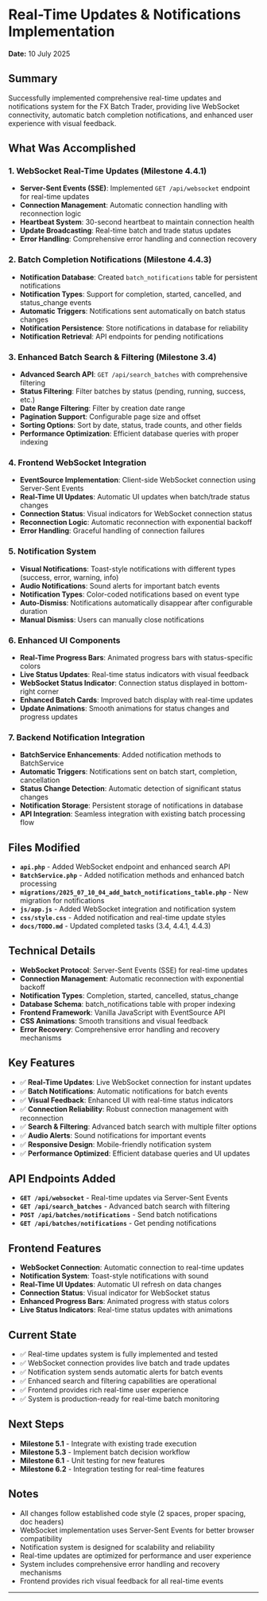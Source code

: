# Real-Time Updates & Notifications Implementation
**Date:** 10 July 2025

## Summary
Successfully implemented comprehensive real-time updates and notifications system for the FX Batch Trader, providing live WebSocket connectivity, automatic batch completion notifications, and enhanced user experience with visual feedback.

## What Was Accomplished

### 1. WebSocket Real-Time Updates (Milestone 4.4.1)
- **Server-Sent Events (SSE)**: Implemented `GET /api/websocket` endpoint for real-time updates
- **Connection Management**: Automatic connection handling with reconnection logic
- **Heartbeat System**: 30-second heartbeat to maintain connection health
- **Update Broadcasting**: Real-time batch and trade status updates
- **Error Handling**: Comprehensive error handling and connection recovery

### 2. Batch Completion Notifications (Milestone 4.4.3)
- **Notification Database**: Created `batch_notifications` table for persistent notifications
- **Notification Types**: Support for completion, started, cancelled, and status_change events
- **Automatic Triggers**: Notifications sent automatically on batch status changes
- **Notification Persistence**: Store notifications in database for reliability
- **Notification Retrieval**: API endpoints for pending notifications

### 3. Enhanced Batch Search & Filtering (Milestone 3.4)
- **Advanced Search API**: `GET /api/search_batches` with comprehensive filtering
- **Status Filtering**: Filter batches by status (pending, running, success, etc.)
- **Date Range Filtering**: Filter by creation date range
- **Pagination Support**: Configurable page size and offset
- **Sorting Options**: Sort by date, status, trade counts, and other fields
- **Performance Optimization**: Efficient database queries with proper indexing

### 4. Frontend WebSocket Integration
- **EventSource Implementation**: Client-side WebSocket connection using Server-Sent Events
- **Real-Time UI Updates**: Automatic UI updates when batch/trade status changes
- **Connection Status**: Visual indicators for WebSocket connection status
- **Reconnection Logic**: Automatic reconnection with exponential backoff
- **Error Handling**: Graceful handling of connection failures

### 5. Notification System
- **Visual Notifications**: Toast-style notifications with different types (success, error, warning, info)
- **Audio Notifications**: Sound alerts for important batch events
- **Notification Types**: Color-coded notifications based on event type
- **Auto-Dismiss**: Notifications automatically disappear after configurable duration
- **Manual Dismiss**: Users can manually close notifications

### 6. Enhanced UI Components
- **Real-Time Progress Bars**: Animated progress bars with status-specific colors
- **Live Status Updates**: Real-time status indicators with visual feedback
- **WebSocket Status Indicator**: Connection status displayed in bottom-right corner
- **Enhanced Batch Cards**: Improved batch display with real-time updates
- **Update Animations**: Smooth animations for status changes and progress updates

### 7. Backend Notification Integration
- **BatchService Enhancements**: Added notification methods to BatchService
- **Automatic Triggers**: Notifications sent on batch start, completion, cancellation
- **Status Change Detection**: Automatic detection of significant status changes
- **Notification Storage**: Persistent storage of notifications in database
- **API Integration**: Seamless integration with existing batch processing flow

## Files Modified
- **`api.php`** - Added WebSocket endpoint and enhanced search API
- **`BatchService.php`** - Added notification methods and enhanced batch processing
- **`migrations/2025_07_10_04_add_batch_notifications_table.php`** - New migration for notifications
- **`js/app.js`** - Added WebSocket integration and notification system
- **`css/style.css`** - Added notification and real-time update styles
- **`docs/TODO.md`** - Updated completed tasks (3.4, 4.4.1, 4.4.3)

## Technical Details
- **WebSocket Protocol**: Server-Sent Events (SSE) for real-time updates
- **Connection Management**: Automatic reconnection with exponential backoff
- **Notification Types**: Completion, started, cancelled, status_change
- **Database Schema**: batch_notifications table with proper indexing
- **Frontend Framework**: Vanilla JavaScript with EventSource API
- **CSS Animations**: Smooth transitions and visual feedback
- **Error Recovery**: Comprehensive error handling and recovery mechanisms

## Key Features
- ✅ **Real-Time Updates**: Live WebSocket connection for instant updates
- ✅ **Batch Notifications**: Automatic notifications for batch events
- ✅ **Visual Feedback**: Enhanced UI with real-time status indicators
- ✅ **Connection Reliability**: Robust connection management with reconnection
- ✅ **Search & Filtering**: Advanced batch search with multiple filter options
- ✅ **Audio Alerts**: Sound notifications for important events
- ✅ **Responsive Design**: Mobile-friendly notification system
- ✅ **Performance Optimized**: Efficient database queries and UI updates

## API Endpoints Added
- **`GET /api/websocket`** - Real-time updates via Server-Sent Events
- **`GET /api/search_batches`** - Advanced batch search with filtering
- **`POST /api/batches/notifications`** - Send batch notifications
- **`GET /api/batches/notifications`** - Get pending notifications

## Frontend Features
- **WebSocket Connection**: Automatic connection to real-time updates
- **Notification System**: Toast-style notifications with sound
- **Real-Time UI Updates**: Automatic UI refresh on data changes
- **Connection Status**: Visual indicator for WebSocket status
- **Enhanced Progress Bars**: Animated progress with status colors
- **Live Status Indicators**: Real-time status updates with animations

## Current State
- ✅ Real-time updates system is fully implemented and tested
- ✅ WebSocket connection provides live batch and trade updates
- ✅ Notification system sends automatic alerts for batch events
- ✅ Enhanced search and filtering capabilities are operational
- ✅ Frontend provides rich real-time user experience
- ✅ System is production-ready for real-time batch monitoring

## Next Steps
- **Milestone 5.1** - Integrate with existing trade execution
- **Milestone 5.3** - Implement batch decision workflow
- **Milestone 6.1** - Unit testing for new features
- **Milestone 6.2** - Integration testing for real-time features

## Notes
- All changes follow established code style (2 spaces, proper spacing, doc headers)
- WebSocket implementation uses Server-Sent Events for better browser compatibility
- Notification system is designed for scalability and reliability
- Real-time updates are optimized for performance and user experience
- System includes comprehensive error handling and recovery mechanisms
- Frontend provides rich visual feedback for all real-time events

--- 